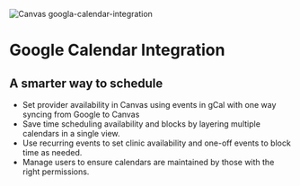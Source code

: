 ![Canvas googla-calendar-integration](https://images.prismic.io/canvas-website/ZtHOa0aF0TcGJl1q_gcal.png?auto=format,compress)

# Google Calendar Integration

## A smarter way to schedule
- Set provider availability in Canvas using events in gCal with one way syncing from Google to Canvas
- Save time scheduling availability and blocks by layering multiple calendars in a single view.
- Use recurring events to set clinic availability and one-off events to block time as needed.
- Manage users to ensure calendars are maintained by those with the right permissions.

  
